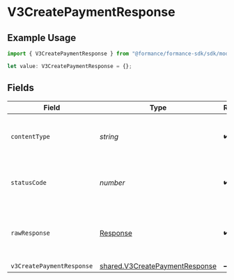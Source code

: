# V3CreatePaymentResponse

## Example Usage

```typescript
import { V3CreatePaymentResponse } from "@formance/formance-sdk/sdk/models/operations";

let value: V3CreatePaymentResponse = {};
```

## Fields

| Field                                                                                   | Type                                                                                    | Required                                                                                | Description                                                                             |
| --------------------------------------------------------------------------------------- | --------------------------------------------------------------------------------------- | --------------------------------------------------------------------------------------- | --------------------------------------------------------------------------------------- |
| `contentType`                                                                           | *string*                                                                                | :heavy_check_mark:                                                                      | HTTP response content type for this operation                                           |
| `statusCode`                                                                            | *number*                                                                                | :heavy_check_mark:                                                                      | HTTP response status code for this operation                                            |
| `rawResponse`                                                                           | [Response](https://developer.mozilla.org/en-US/docs/Web/API/Response)                   | :heavy_check_mark:                                                                      | Raw HTTP response; suitable for custom response parsing                                 |
| `v3CreatePaymentResponse`                                                               | [shared.V3CreatePaymentResponse](../../../sdk/models/shared/v3createpaymentresponse.md) | :heavy_minus_sign:                                                                      | Created                                                                                 |